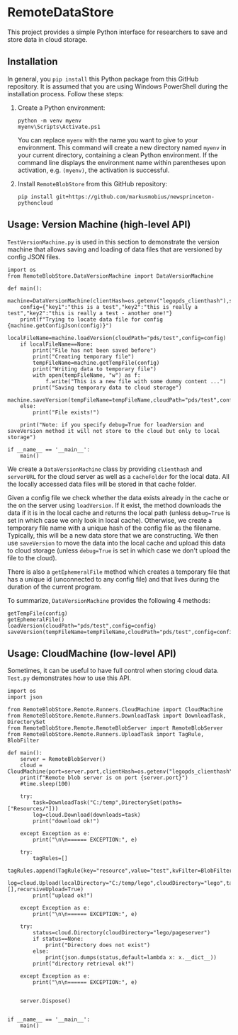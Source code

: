 # RemoteDataStore

This project provides a simple Python interface for researchers to save and store data in cloud storage. 

## Installation

In general, you ```pip install``` this Python package from this GitHub repository. It is assumed that you are using Windows PowerShell during the installation process. Follow these steps:

1. Create a Python environment:
   ```
   python -m venv myenv
   myenv\Scripts\Activate.ps1
   ```
   You can replace ```myenv``` with the name you want to give to your environment. This command will create a new directory named ```myenv``` in your current directory, containing a clean Python environment. If the command line displays the environment name within parentheses upon activation, e.g. ```(myenv)```, the activation is successful.

2. Install ```RemoteBlobStore``` from this GitHub repository:
   ```
   pip install git+https://github.com/markusmobius/newsprinceton-pythoncloud
   ```
   
## Usage: Version Machine (high-level API)

```TestVersionMachine.py``` is used in this section to demonstrate the version machine that allows saving and loading of data files that are versioned by config JSON files.

```
import os
from RemoteBlobStore.DataVersionMachine import DataVersionMachine

def main():
    machine=DataVersionMachine(clientHash=os.getenv("legopds_clienthash"),serverUrl="https://www.legopds.projectratio.net:6008",cacheFolder="c:/temp")
    config={"key1":"this is a test","key2":"this is really a test","key2":"this is really a test - another one!"}
    print(f"Trying to locate data file for config {machine.getConfigJson(config)}")
    localFileName=machine.loadVersion(cloudPath="pds/test",config=config)
    if localFileName==None:
        print("File has not been saved before")
        print("Creating temporary file")
        tempFileName=machine.getTempFile(config)
        print("Writing data to temporary file")
        with open(tempFileName, "w") as f:
            f.write("This is a new file with some dummy content ...")
        print("Saving temporary data to cloud storage")
        machine.saveVersion(tempFileName=tempFileName,cloudPath="pds/test",config=config)
    else:
        print("File exists!")
    
    print("Note: if you specify debug=True for loadVersion and saveVersion method it will not store to the cloud but only to local storage")

if __name__ == '__main__':
    main()
```

We create a ```DataVersionMachine``` class by providing ```clienthash``` and ```serverURL``` for the cloud server as well as a ```cacheFolder``` for the local data. All the locally accessed data files will be stored in that cache folder.

Given a config file we check whether the data exists already in the cache or the on the server using ```loadVersion```. If it exist, the method downloads the data if it is in the local cache and returns the local path (unless ```debug=True``` is set in which case we only look in local cache). Otherwise, we create a temporary file name with a unique hash of the config file as the filename. Typically, this will be a new data store that we are constructing. We then use ```saveVersion``` to move the data into the local cache and upload this data to cloud storage (unless ```debug=True``` is set in which case we don't upload the file to the cloud).

There is also a ```getEphemeralFile``` method which creates a temporary file that has a unique id (unconnected to any config file) and that lives during the duration of the current program. 

To summarize, ```DataVersionMachine``` provides the following 4 methods:

```
getTempFile(config)
getEphemeralFile()
loadVersion(cloudPath="pds/test",config=config)
saveVersion(tempFileName=tempFileName,cloudPath="pds/test",config=config)
```


## Usage: CloudMachine (low-level API)

Sometimes, it can be useful to have full control when storing cloud data. ```Test.py``` demonstrates how to use this API.


```
import os
import json

from RemoteBlobStore.Remote.Runners.CloudMachine import CloudMachine
from RemoteBlobStore.Remote.Runners.DownloadTask import DownloadTask, DirectorySet
from RemoteBlobStore.Remote.RemoteBlobServer import RemoteBlobServer
from RemoteBlobStore.Remote.Runners.UploadTask import TagRule, BlobFilter

def main():
    server = RemoteBlobServer()
    cloud = CloudMachine(port=server.port,clientHash=os.getenv("legopds_clienthash"),serverUrl="https://www.legopds.projectratio.net:6008")
    print(f"Remote blob server is on port {server.port}")
    #time.sleep(100)

    try:
        task=DownloadTask("C:/temp",DirectorySet(paths=["Resources/"]))
        log=cloud.Download(downloads=task)
        print("download ok!")

    except Exception as e:
        print("\n\n====== EXCEPTION:", e)

    try:  
        tagRules=[]
        tagRules.append(TagRule(key="resource",value="test",kvFilter=BlobFilter(ftype="pattern",filterDefinition="*")))
        log=cloud.Upload(localDirectory="C:/temp/lego",cloudDirectory="lego",tagRules=tagRules,publicRules=[],recursiveUpload=True)
        print("upload ok!")

    except Exception as e:
        print("\n\n====== EXCEPTION:", e)

    try:  
        status=cloud.Directory(cloudDirectory="lego/pageserver")
        if status==None:
            print("Directory does not exist")
        else:
            print(json.dumps(status,default=lambda x: x.__dict__))
        print("directory retrieval ok!")

    except Exception as e:
        print("\n\n====== EXCEPTION:", e)


    server.Dispose()


if __name__ == '__main__':
    main()
```